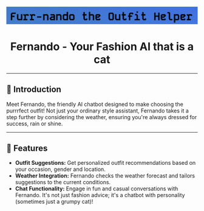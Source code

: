 <!-- Project Logo -->
<p align="center">
  <img src="client/assets/logo.png" alt="Fernando Logo">
</p>

<!-- Project Title -->
<h1 align="center">Fernando - Your Fashion AI that is a cat</h1>

---

## 🌟 Introduction

Meet Fernando, the friendly AI chatbot designed to make choosing the purrrfect outfit! Not just your ordinary style assistant, Fernando takes it a step further by considering the weather, ensuring you're always dressed for success, rain or shine.

---

## 🎩 Features

- **Outfit Suggestions:** Get personalized outfit recommendations based on your occasion, gender and location.
- **Weather Integration:** Fernando checks the weather forecast and tailors suggestions to the current conditions.
- **Chat Functionality:** Engage in fun and casual conversations with Fernando. It's not just fashion advice; it's a chatbot with personality (sometimes just a grumpy cat)!
